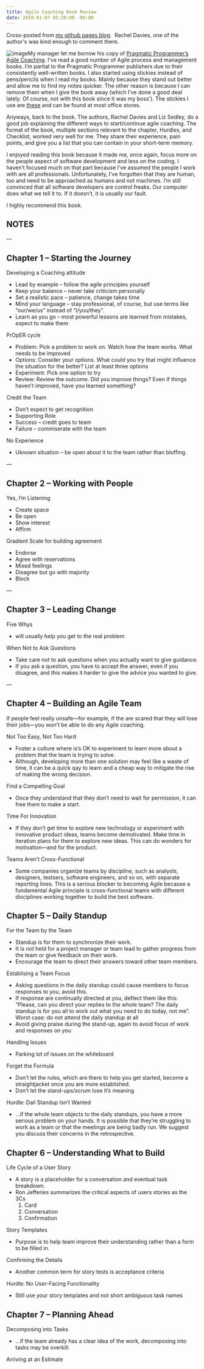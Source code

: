 ```yaml
---
title: Agile Coaching Book Review
date: 2010-01-07 05:28:00 -06:00
---
```


Cross-posted from [my github pages blog](http://blog.jasonmeridth.com).  Rachel Davies, one of the author's was kind enough to comment there.

![image](http://pragprog.com/images/covers/original/sdcoach.jpg)My manager let me borrow his copy of [Pragmatic Programmer’s Agile Coaching](http://pragprog.com/titles/sdcoach/agile-coaching). I’ve read a good number of Agile process and management books. I’m partial to the Pragmatic Programmer publishers due to their consistently well-written books. I also started using stickies instead of pens/pencils when I read my books. Mainly because they stand out better and allow me to find my notes quicker. The other reason is because I can remove them when I give the book away (which I’ve done a good deal lately. Of course, not with this book since it was my boss’). The stickies I use are [these](http://www.3m.com/us/office/postit/products/prod_ft_pgm.html) and can be found at most office stores.

Anyways, back to the book. The authors, Rachel Davies and Liz Sedley, do a good job explaining the different ways to start/continue agile coaching. The format of the book, multiple sections relevant to the chapter, Hurdles, and Checklist, worked very well for me. They share their experience, pain points, and give you a list that you can contain in your short-term memory.

I enjoyed reading this book because it made me, once again, focus more on the people aspect of software development and less on the coding. I haven’t focused much on that part because I’ve assumed the people I work with are all professionals. Unfortunately, I’ve forgotten that they are human, too and need to be approached as humans and not machines. I’m still convinced that all software developers are control freaks. Our computer does what we tell it to. If it doesn’t, it is usually our fault.

I highly recommend this book.

## NOTES

—

## Chapter 1 – Starting the Journey

Developing a Coaching attitude

* Lead by example – follow the agile principles yourself
* Keep your balance – never take criticism personally
* Set a realistic pace – patience, change takes time
* Mind your language – stay professional, of course, but use terms like “our/we/us” instead of “I/you/they”.
* Learn as you go – most powerful lessons are learned from mistakes, expect to make them

PrOpER cycle

* Problem: Pick a problem to work on. Watch how the team works. What needs to be improved
* Options: Consider your options. What could you try that might influence the situation for the better? List at least three options
* Experiment: Pick one option to try
* Review: Review the outcome. Did you improve things? Even if things haven’t improved, have you learned something?

Credit the Team

* Don’t expect to get recognition
* Supporting Role
* Success – credit goes to team
* Failure – commiserate with the team

No Experience

* Uknown situation – be open about it to the team rather than bluffing.

—

## Chapter 2 – Working with People

Yes, I’m Listening

* Create space
* Be open
* Show interest
* Affirm

Gradient Scale for building agreement

* Endorse
* Agree with reservations
* Mixed feelings
* Disagree but go with majority
* Block

—

## Chapter 3 – Leading Change

Five Whys

* will usually help you get to the real problem

When Not to Ask Questions

* Take care not to ask questions when you actually want to give guidance.
* If you ask a question, you have to accept the answer, even if you disagree, and this makes it harder to give the advice you wanted to give.

—

## Chapter 4 – Building an Agile Team

If people feel really unsafe—for example, if the are scared that they will lose their jobs—you won’t be able to do any Agile coaching.

Not Too Easy, Not Too Hard

* Foster a culture where is’s OK to experiment to learn more about a problem that the team is trying to solve.
* Although, developing more than one solution may feel like a waste of time, it can be a quick qay to learn and a cheap way to mitigate the rise of making the wrong decision.

Find a Compelling Goal

* Once they understand that they don’t need to wait for permission, it can free them to make a start.

Time For Innovation

* If they don’t get time to explore new technology or experiment with innovative product ideas, teams become demotivated. Make time in iteration plans for them to explore new ideas. This can do wonders for motivation—and for the product.

Teams Aren’t Cross-Functional

* Some companies organize teams by discipline, such as analysts, designers, testsers, software engineers, and so on, with separate reporting lines. This is a serious blocker to becoming Agile because a fundamental Agile principle is cross-functional teams with different disciplines working together to build the best software.

## Chapter 5 – Daily Standup

For the Team by the Team

* Standup is for them to synchronize their work.
* It is _not_ held for a project manager or team lead to gather progress from the team or give feedback on their work.
* Encourage the team to direct their answers toward other team members.

Establising a Team Focus

* Asking questions in the daily standup could cause members to focus responses to you, avoid this.
* If response are continually directed at you, deflect them like this: “Please, can you direct your replies to the whole team? The daily standup is for you all to work out what you need to do today, not me”. Worst case: do not attend the daily standup at all
* Avoid giving praise during the stand-up, again to avoid focus of work and responses on you

Handling Issues

* Parking lot of issues on the whiteboard

Forget the Formula

* Don’t let the rules, which are there to help you get started, become a straightjacket once you are more established.
* Don’t let the stand-ups/scrum lose it’s meaning

Hurdle: Dail Standup Isn’t Wanted

* …if the whole team objects to the daily standups, you have a more serious problem on your hands. It is possible that they’re struggling to work as a team or that the meetings are being badly run. We suggest you discuss their concerns in the retrospective.

## Chapter 6 – Understanding What to Build

Life Cycle of a User Story

* A story is a placeholder for a conversation and eventual task breakdown.
* Ron Jefferies summarizes the critical aspects of users stories as the 3Cs
    1. Card
    1. Conversation
    1. Confirmation

Story Templates

* Purpose is to help team improve their understanding rather than a form to be filled in.

Confirming the Details

* Another common term for story tests is acceptance criteria

Hurdle: No User-Facing Functionality

* Still use your story templates and not short ambiguous task names

## Chapter 7 – Planning Ahead

Decomposing into Tasks

* …if the team already has a clear idea of the work, decomposing into tasks may be overkill.

Arriving at an Estimate
